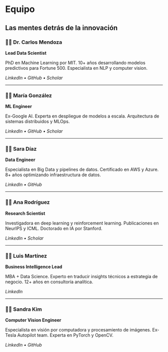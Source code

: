 # Equipo

## Las mentes detrás de la innovación

### 👨‍💻 Dr. Carlos Mendoza
**Lead Data Scientist**

PhD en Machine Learning por MIT. 10+ años desarrollando modelos predictivos para Fortune 500. Especialista en NLP y computer vision.

*LinkedIn • GitHub • Scholar*

---

### 👩‍💻 María González
**ML Engineer**

Ex-Google AI. Experta en despliegue de modelos a escala. Arquitectura de sistemas distribuidos y MLOps.

*LinkedIn • GitHub • Scholar*

---

### 👨‍💻 Sara Díaz
**Data Engineer**

Especialista en Big Data y pipelines de datos. Certificado en AWS y Azure. 8+ años optimizando infraestructura de datos.

*LinkedIn • GitHub*

---

### 👩‍💻 Ana Rodríguez
**Research Scientist**

Investigadora en deep learning y reinforcement learning. Publicaciones en NeurIPS y ICML. Doctorado en IA por Stanford.

*LinkedIn • Scholar*

---

### 👨‍💻 Luis Martínez
**Business Intelligence Lead**

MBA + Data Science. Experto en traducir insights técnicos a estrategia de negocio. 12+ años en consultoría analítica.

*LinkedIn*

---

### 👩‍💻 Sandra Kim
**Computer Vision Engineer**

Especialista en visión por computadora y procesamiento de imágenes. Ex-Tesla Autopilot team. Experta en PyTorch y OpenCV.

*LinkedIn • GitHub*
